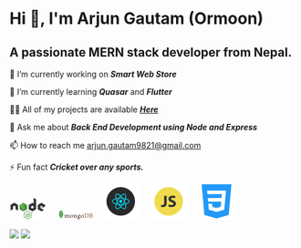 # Hi :wave:, I'm Arjun Gautam (Ormoon)

## A passionate MERN stack developer from Nepal.


:telescope: I’m currently working on ***Smart Web Store***

:seedling: I’m currently learning ***Quasar*** and ***Flutter***

:man_technologist: All of my projects are available ***<a href="https://github.com/ormoon?tab=repositories" target="_blank">Here</a>***

:speech_balloon: Ask me about ***Back End Development using Node and Express***

:mailbox: How to reach me <a href="arjun.gautam9821@gmail.com" target="_blank">arjun.gautam9821@gmail.com</a>

:zap: Fun fact ***Cricket over any sports.***

<img src="https://github.com/ormoon/ormoon/blob/main/nodejs.png"/>&nbsp; &nbsp;&nbsp; <img src="https://github.com/ormoon/ormoon/blob/main/mongodb.png"/>&nbsp; &nbsp;&nbsp;<img src="https://github.com/ormoon/ormoon/blob/main/react.png"/>&nbsp; &nbsp;&nbsp; <img src="https://github.com/ormoon/ormoon/blob/main/js.png"/>&nbsp; &nbsp;&nbsp; <img src="https://github.com/ormoon/ormoon/blob/main/css.png"/>


<img src="https://github-readme-stats.vercel.app/api/top-langs?username=ormoon&layout=compact"/>



<img src="https://github-readme-stats.vercel.app/api?username=ormoon&&show_icons=true&title_color=ffffff&icon_color=0c93e4&text_color=daf7dc&bg_color=191919"/>
